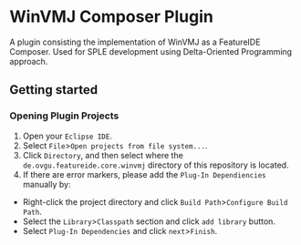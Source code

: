 # WinVMJ Composer Plugin

A plugin consisting the implementation of WinVMJ as a FeatureIDE Composer. Used for SPLE development using Delta-Oriented Programming approach.

## Getting started

### Opening Plugin Projects

1. Open your `Eclipse IDE`.
2. Select `File`>`Open projects from file system...`.
3. Click `Directory`, and then select where the `de.ovgu.featureide.core.winvmj` directory of this repository is located.
4. If there are error markers, please add the `Plug-In Dependiencies` manually by:
  - Right-click the project directory and click `Build Path`>`Configure Build Path`.
  - Select the `Library`>`Classpath` section and click `add library` button.
  - Select `Plug-In Dependencies` and click `next`>`Finish`.
  
